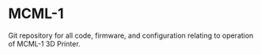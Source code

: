 # MCML-1
Git repository for all code, firmware, and configuration relating to operation of MCML-1 3D Printer.
